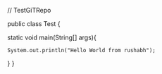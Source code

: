 // TestGiTRepo

public class Test {

static void main(String[] args){

	System.out.println("Hello World from rushabh");
	
}
}
